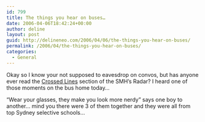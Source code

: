 ```yaml
---
id: 799
title: The things you hear on buses…
date: 2006-04-06T18:42:24+00:00
author: deline
layout: post
guid: http://delineneo.com/2006/04/06/the-things-you-hear-on-buses/
permalink: /2006/04/the-things-you-hear-on-buses/
categories:
  - General
---
```

Okay so I know your not supposed to eavesdrop on convos, but has anyone ever read the [Crossed Lines](http://radar.smh.com.au/archives/2006/04/crossed_lines_25.html) section of the SMH&#8217;s Radar? I heard one of those moments on the bus home today&#8230;

&#8220;Wear your glasses, they make you look more nerdy&#8221; says one boy to another&#8230; mind you there were 3 of them together and they were all from top Sydney selective schools&#8230;
